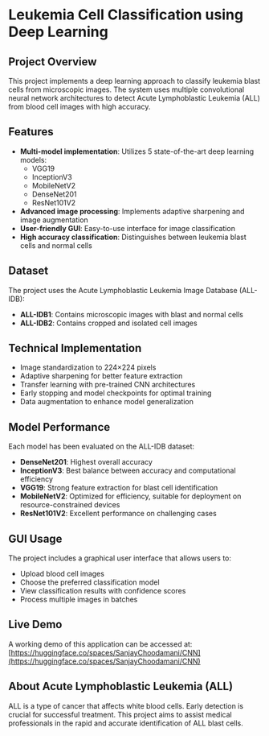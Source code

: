 # Leukemia Cell Classification using Deep Learning

## Project Overview

This project implements a deep learning approach to classify leukemia blast cells from microscopic images. The system uses multiple convolutional neural network architectures to detect Acute Lymphoblastic Leukemia (ALL) from blood cell images with high accuracy.

## Features

- **Multi-model implementation**: Utilizes 5 state-of-the-art deep learning models:
  - VGG19
  - InceptionV3
  - MobileNetV2
  - DenseNet201
  - ResNet101V2
- **Advanced image processing**: Implements adaptive sharpening and image augmentation
- **User-friendly GUI**: Easy-to-use interface for image classification
- **High accuracy classification**: Distinguishes between leukemia blast cells and normal cells

## Dataset

The project uses the Acute Lymphoblastic Leukemia Image Database (ALL-IDB):
- **ALL-IDB1**: Contains microscopic images with blast and normal cells
- **ALL-IDB2**: Contains cropped and isolated cell images

## Technical Implementation

- Image standardization to 224×224 pixels
- Adaptive sharpening for better feature extraction
- Transfer learning with pre-trained CNN architectures
- Early stopping and model checkpoints for optimal training
- Data augmentation to enhance model generalization

## Model Performance

Each model has been evaluated on the ALL-IDB dataset:

- **DenseNet201**: Highest overall accuracy
- **InceptionV3**: Best balance between accuracy and computational efficiency
- **VGG19**: Strong feature extraction for blast cell identification
- **MobileNetV2**: Optimized for efficiency, suitable for deployment on resource-constrained devices
- **ResNet101V2**: Excellent performance on challenging cases

## GUI Usage

The project includes a graphical user interface that allows users to:
- Upload blood cell images
- Choose the preferred classification model
- View classification results with confidence scores
- Process multiple images in batches

## Live Demo

A working demo of this application can be accessed at: [https://huggingface.co/spaces/SanjayChoodamani/CNN](https://huggingface.co/spaces/SanjayChoodamani/CNN)

## About Acute Lymphoblastic Leukemia (ALL)

ALL is a type of cancer that affects white blood cells. Early detection is crucial for successful treatment. This project aims to assist medical professionals in the rapid and accurate identification of ALL blast cells.